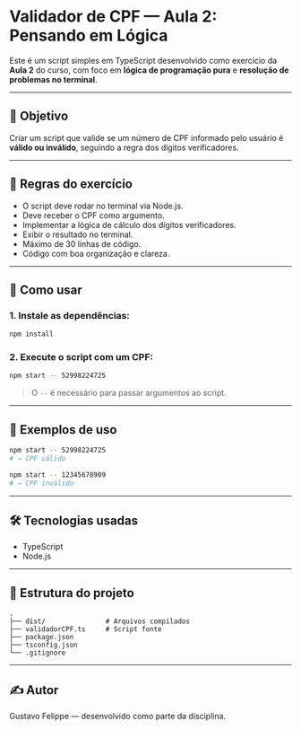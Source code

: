 # Validador de CPF — Aula 2: Pensando em Lógica

Este é um script simples em TypeScript desenvolvido como exercício da **Aula 2** do curso, com foco em **lógica de programação pura** e **resolução de problemas no terminal**.

---

## 📌 Objetivo

Criar um script que valide se um número de CPF informado pelo usuário é **válido ou inválido**, seguindo a regra dos dígitos verificadores.

---

## 🧠 Regras do exercício

- O script deve rodar no terminal via Node.js.
- Deve receber o CPF como argumento.
- Implementar a lógica de cálculo dos dígitos verificadores.
- Exibir o resultado no terminal.
- Máximo de 30 linhas de código.
- Código com boa organização e clareza.

---

## 🚀 Como usar

### 1. Instale as dependências:

```bash
npm install
```

### 2. Execute o script com um CPF:

```bash
npm start -- 52998224725
```

> O `--` é necessário para passar argumentos ao script.

---

## 🧪 Exemplos de uso

```bash
npm start -- 52998224725
# → CPF válido

npm start -- 12345678909
# → CPF inválido
```

---

## 🛠️ Tecnologias usadas

- TypeScript
- Node.js

---

## 📁 Estrutura do projeto

```
.
├── dist/               # Arquivos compilados
├── validadorCPF.ts     # Script fonte
├── package.json
├── tsconfig.json
└── .gitignore
```

---

## ✍️ Autor

Gustavo Felippe — desenvolvido como parte da disciplina.
